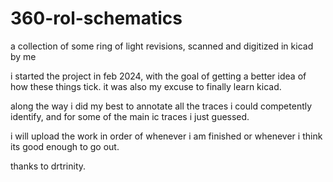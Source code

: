 # 360-rol-schematics
a collection of some ring of light revisions, scanned and digitized in kicad by me

i started the project in feb 2024, with the goal of getting a better idea of how these things tick. it was also my excuse to finally learn kicad.

along the way i did my best to annotate all the traces i could competently identify, and for some of the main ic traces i just guessed.

i will upload the work in order of whenever i am finished or whenever i think its good enough to go out.

thanks to drtrinity.
